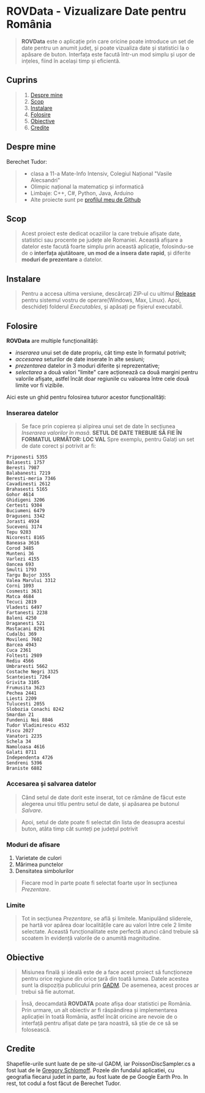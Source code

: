 # ROVData - Vizualizare Date pentru România

>**ROVData** este o aplicație prin care oricine poate introduce un set de date pentru un anumit județ, și poate vizualiza date și statistici la o apăsare de buton. Interfața este facută într-un mod simplu și ușor de ințeles, fiind în același timp și eficientă.

## Cuprins

>1. [Despre mine](#despremine)
>2. [Scop](#scop)
>3. [Instalare](#instalare)
>4. [Folosire](#folosire)
>5. [Obiective](#obiective)
>6. [Credite](#credite)
## Despre mine <a name = "despremine"></a>

Berechet Tudor:
>- clasa a 11-a Mate-Info Intensiv, Colegiul Național "Vasile Alecsandri"
>- Olimpic național la matematicp și informatică
>- Limbaje: C++, C#, Python, Java, Arduino
>- Alte proiecte sunt pe [profilul meu de Github](https://github.com/dulap16)

## Scop <a name = "scop"></a>

>Acest proiect este dedicat ocaziilor la care trebuie afișate date, statistici sau procente pe județe ale Romaniei.
>Această afișare a datelor este facută foarte simplu prin această aplicație, folosindu-se de o **interfața ajutătoare**, **un mod de a insera date rapid**, și diferite **moduri de prezentare** a datelor.

## Instalare <a name = "instalare"></a>

>Pentru a accesa ultima versiune, descărcați ZIP-ul cu ultimul [Release](https://github.com/dulap16/Proiect-Galati/releases) pentru sistemul vostru de operare(Windows, Max, Linux).
>Apoi, deschideți folderul *Executables*, și apăsați pe fișierul executabil.
## Folosire <a name = "folosire"></a>

**ROVData** are multiple funcționalități: 
- *inserarea* unui set de date propriu, cât timp este în formatul potrivit;
- *accesarea* seturilor de date inserate în alte sesiuni;
- *prezentarea* datelor in 3 moduri diferite și reprezentative;
- *selectarea* a două valori "limite" care acționează ca două margini pentru valorile afișate, astfel încât doar regiunile cu valoarea între cele două limite vor fi vizibile.

Aici este un ghid pentru folosirea tuturor acestor funcționalități:

### Inserarea datelor
> Se face prin copierea și alipirea unui set de date în secțiunea *Inserarea valorilor în masă*.
**SETUL DE DATE TREBUIE SĂ FIE ÎN FORMATUL URMĂTOR: LOC VAL**
>Spre exemplu, pentru Galați un set de date corect și potrivit ar fi: 
```
Priponesti 5355 
Balasesti 1757 
Beresti 7987 
Balabanesti 7219 
Beresti-meria 7346 
Cavadinesti 2612 
Brahasesti 5165 
Gohor 4614 
Ghidigeni 3206 
Certesti 9304 
Buciumeni 6479 
Draguseni 3342 
Jorasti 4934 
Suceveni 3174 
Tepu 9283 
Nicoresti 8165 
Baneasa 3616 
Corod 3485 
Munteni 36 
Varlezi 4155 
Oancea 693 
Smulti 1793 
Targu Bujor 3355 
Valea Marului 3312 
Corni 1093 
Cosmesti 3631 
Matca 4684 
Tecuci 2819 
Vladesti 6497 
Fartanesti 2238 
Baleni 4250 
Draganesti 521 
Mastacani 8291 
Cudalbi 369 
Movileni 7602 
Barcea 4943 
Cuca 2361 
Foltesti 2989 
Rediu 4566 
Umbraresti 5662 
Costache Negri 3325 
Scanteiesti 7264 
Grivita 3105 
Frumusita 3623 
Pechea 2441 
Liesti 2209 
Tulucesti 2055 
Slobozia Conachi 8242 
Smardan 21 
Fundenii Noi 8846 
Tudor Vladimirescu 4532 
Piscu 2027 
Vanatori 2235 
Schela 34 
Namoloasa 4616 
Galati 8711 
Independenta 4726 
Sendreni 5396 
Braniste 6882 

```

### Accesarea și salvarea datelor
>Când setul de date dorit este inserat, tot ce rămâne de făcut este alegerea unui titlu pentru setul de date, și apăsarea pe butonul *Salvare*.

>Apoi, setul de date poate fi selectat din lista de deasupra acestui buton, atâta timp cât sunteți pe județul potrivit

### Moduri de afisare
1. Varietate de culori
2. Mărimea punctelor
3. Densitatea simbolurilor

>Fiecare mod în parte poate fi selectat foarte ușor în secțiunea *Prezentare*.

### Limite
>Tot in secțiunea *Prezentare*, se află și limitele. Manipulând sliderele, pe hartă vor apărea doar localitățile care au valori între cele 2 limite selectate. Această funcționalitate este perfectă atunci când trebuie să scoatem în evidență valorile de o anumită magnitudine.


## Obiective <a name = "obiective"></a>

>Misiunea finală și ideală este de a face acest proiect să funcționeze pentru orice regiune din orice țară din toată lumea. Datele acestea sunt la dispoziția publicului prin [GADM](https://gadm.org/). De asemenea, acest proces ar trebui să fie automat.

>Însă, deocamdată **ROVDATA** poate afișa doar statistici pe România. Prin urmare, un alt obiectiv ar fi răspândirea și implementarea aplicației în toată România, astfel încât oricine are nevoie de o interfață pentru afișat date pe țara noastră, să știe de ce să se folosească. 
## Credite <a name = "credite"></a>
Shapefile-urile sunt luate de pe site-ul GADM, iar PoissonDiscSampler.cs a fost luat de le [Gregory Schlomoff](http://gregschlom.com/devlog/2014/06/29/Poisson-disc-sampling-Unity.html).
Pozele din fundalul aplicatiei, cu geografia fiecarui judet in parte, au fost luate de pe Google Earth Pro.
In rest, tot codul a fost făcut de Berechet Tudor.
